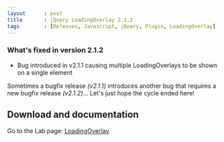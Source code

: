 ```yaml
---
layout      : post
title       : jQuery LoadingOverlay 2.1.2
tags        : [Releases, Javascript, jQuery, Plugin, LoadingOverlay]
---
```



### What's fixed in version 2.1.2
- Bug introduced in v2.1.1 causing multiple LoadingOverlays to be shown on a single element

Sometimes a bugfix release *(v2.1.1)* introduces another bug that requires a new bugfix release *(v2.1.2)*... Let's just hope the cycle ended here!


## Download and documentation

Go to the Lab page: [LoadingOverlay](/labs/jquery-loading-overlay/)
